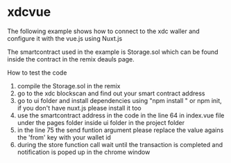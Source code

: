 # xdcvue

The following example shows how to connect to the xdc waller and configure it with the vue.js using Nuxt.js 

The smartcontract used in the example is Storage.sol which can be found inside the contract in the remix deauls page.

How to test the code 

1. compile the Storage.sol in the remix
2. go to the xdc blockscan and find out your smart contract address 
3. go to ui folder and install dependencies using "npm install " or npm init, if you don't have nuxt.js please install it too
4. use the smartcontract address in the code in the line 64 in index.vue file under the pages folder inside ui folder in the project folder
5. in the line 75 the send funtion argument please replace the value agains the 'from' key with your wallet id 
6. during the store function call wait until the transaction is completed and notification is poped up in the chrome window